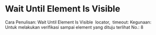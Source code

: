 # Wait Until Element Is Visible

Cara Penulisan: Wait Until Element Is Visible  locator,  timeout:
Kegunaan: Untuk melakukan verifikasi sampai element yang dituju terlihat
No.: 8